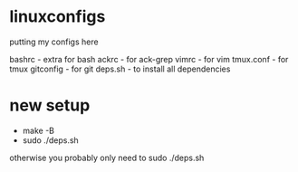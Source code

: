 # linuxconfigs
putting my configs here

bashrc - extra for bash
ackrc - for ack-grep
vimrc - for vim
tmux.conf - for tmux
gitconfig - for git
deps.sh - to install all dependencies

# new setup

- make -B
- sudo ./deps.sh

otherwise you probably only need to sudo ./deps.sh
